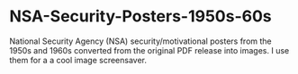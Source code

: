# NSA-Security-Posters-1950s-60s
National Security Agency (NSA) security/motivational posters from the 1950s and 1960s converted from the original PDF release into images. I use them for a a cool image screensaver. 
